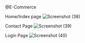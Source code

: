 @E-Commerce

Home/Index page
![Screenshot (38)](https://github.com/rajat457/rajat457.github.io/assets/91472404/dbd727f0-0f7d-45a6-96b4-ec21f280ef15)

Contact Page
![Screenshot (39)](https://github.com/rajat457/rajat457.github.io/assets/91472404/607386a7-7323-4d39-b946-7214e883e7e0)

Login Page
![Screenshot (40)](https://github.com/rajat457/rajat457.github.io/assets/91472404/ebdd953d-a3d8-4df6-b3b8-f4e6cf0408c2)


